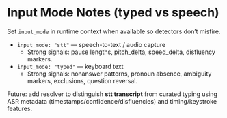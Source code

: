# Input Mode Notes (typed vs speech)

Set `input_mode` in runtime context when available so detectors don’t misfire.

- `input_mode: "stt"` — speech-to-text / audio capture
  - Strong signals: pause lengths, pitch_delta, speed_delta, disfluency markers.
- `input_mode: "typed"` — keyboard text
  - Strong signals: nonanswer patterns, pronoun absence, ambiguity markers, exclusions, question reversal.

Future: add resolver to distinguish **stt transcript** from curated typing using ASR metadata (timestamps/confidence/disfluencies) and timing/keystroke features.
